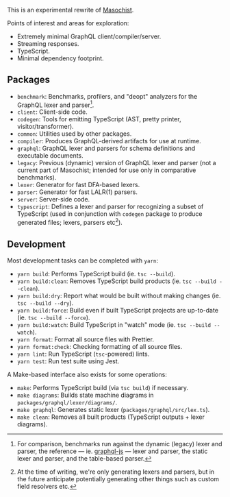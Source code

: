 This is an experimental rewrite of [Masochist](https://github.com/wincent/masochist).

Points of interest and areas for exploration:

- Extremely minimal GraphQL client/compiler/server.
- Streaming responses.
- TypeScript.
- Minimal dependency footprint.

## Packages

- `benchmark`: Benchmarks, profilers, and "deopt" analyzers for the GraphQL lexer and parser[^benchmark].
- `client`: Client-side code.
- `codegen`: Tools for emitting TypeScript (AST, pretty printer, visitor/transformer).
- `common`: Utilities used by other packages.
- `compiler`: Produces GraphQL-derived artifacts for use at runtime.
- `graphql`: GraphQL lexer and parsers for schema definitions and executable documents.
- `legacy`: Previous (dynamic) version of GraphQL lexer and parser (not a current part of Masochist; intended for use only in comparative benchmarks).
- `lexer`: Generator for fast DFA-based lexers.
- `parser`: Generator for fast LALR(1) parsers.
- `server`: Server-side code.
- `typescript`: Defines a lexer and parser for recognizing a subset of TypeScript (used in conjunction with `codegen` package to produce generated files; lexers, parsers etc[^etc]).

[^benchmark]: For comparison, benchmarks run against the dynamic (legacy) lexer and parser, the reference — ie. [graphql-js](https://github.com/graphql/graphql-js) — lexer and parser, the static lexer and parser, and the table-based parser.
[^etc]: At the time of writing, we're only generating lexers and parsers, but in the future anticipate potentially generating other things such as custom field resolvers etc.

## Development

Most development tasks can be completed with `yarn`:

- `yarn build`: Performs TypeScript build (ie. `tsc --build`).
- `yarn build:clean`: Removes TypeScript build products (ie. `tsc --build --clean`).
- `yarn build:dry`: Report what would be built without making changes (ie. `tsc --build --dry`).
- `yarn build:force`: Build even if built TypeScript projects are up-to-date (ie. `tsc --build --force`).
- `yarn build:watch`: Build TypeScript in "watch" mode (ie. `tsc --build --watch`).
- `yarn format`: Format all source files with Prettier.
- `yarn format:check`: Checking formatting of all source files.
- `yarn lint`: Run TypeScript (`tsc`-powered) lints.
- `yarn test`: Run test suite using Jest.

A Make-based interface also exists for some operations:

- `make`: Performs TypeScript build (via `tsc build`) if necessary.
- `make diagrams`: Builds state machine diagrams in `packages/graphql/lexer/diagrams/`.
- `make graphql`: Generates static lexer (`packages/graphql/src/lex.ts`).
- `make clean`: Removes all built products (TypeScript outputs + lexer diagrams).
